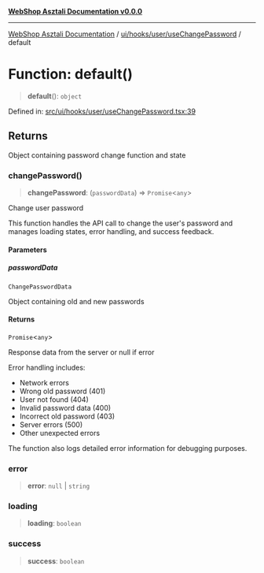 [**WebShop Asztali Documentation v0.0.0**](../../../../../README.md)

***

[WebShop Asztali Documentation](../../../../../modules.md) / [ui/hooks/user/useChangePassword](../README.md) / default

# Function: default()

> **default**(): `object`

Defined in: [src/ui/hooks/user/useChangePassword.tsx:39](https://github.com/akosgamer1000/webshop_asztali/blob/694dfb5919995863486557fe9c75abb7edf40a6c/src/ui/hooks/user/useChangePassword.tsx#L39)

## Returns

Object containing password change function and state

### changePassword()

> **changePassword**: (`passwordData`) => `Promise`\<`any`\>

Change user password

This function handles the API call to change the user's password and manages
loading states, error handling, and success feedback.

#### Parameters

##### passwordData

`ChangePasswordData`

Object containing old and new passwords

#### Returns

`Promise`\<`any`\>

Response data from the server or null if error

Error handling includes:
- Network errors
- Wrong old password (401)
- User not found (404)
- Invalid password data (400)
- Incorrect old password (403)
- Server errors (500)
- Other unexpected errors

The function also logs detailed error information for debugging purposes.

### error

> **error**: `null` \| `string`

### loading

> **loading**: `boolean`

### success

> **success**: `boolean`
